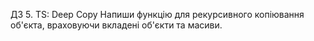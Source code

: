 ДЗ 5. TS: Deep Copy
Напиши функцію для рекурсивного копіювання об'єкта, враховуючи вкладені об'єкти та масиви.


